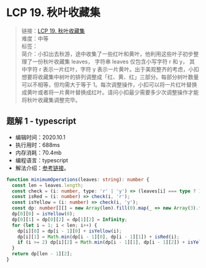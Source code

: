 # LCP 19. 秋叶收藏集

> 链接：[LCP 19. 秋叶收藏集](https://leetcode-cn.com/problems/UlBDOe/)  
> 难度：中等  
> 标签：  
> 简介：小扣出去秋游，途中收集了一些红叶和黄叶，他利用这些叶子初步整理了一份秋叶收藏集 leaves， 字符串 leaves 仅包含小写字符 r 和 y， 其中字符 r 表示一片红叶，字符 y 表示一片黄叶。出于美观整齐的考虑，小扣想要将收藏集中树叶的排列调整成「红、黄、红」三部分。每部分树叶数量可以不相等，但均需大于等于 1。每次调整操作，小扣可以将一片红叶替换成黄叶或者将一片黄叶替换成红叶。请问小扣最少需要多少次调整操作才能将秋叶收藏集调整完毕。

## 题解 1 - typescript

- 编辑时间：2020.10.1
- 执行用时：688ms
- 内存消耗：70.4mb
- 编程语言：typescript
- 解法介绍：[参考链接](https://leetcode-cn.com/problems/UlBDOe/solution/qiu-xie-shou-cang-ji-by-leetcode-solution/)。

```typescript
function minimumOperations(leaves: string): number {
  const len = leaves.length;
  const check = (i: number, type: 'r' | 'y') => (leaves[i] === type ? 1 : 0);
  const isRed = (i: number) => check(i, 'r');
  const isYellow = (i: number) => check(i, 'y');
  const dp: number[][] = new Array(len).fill(0).map(_ => new Array(3).fill(0));
  dp[0][0] = isYellow(0);
  dp[0][1] = dp[0][2] = dp[1][2] = Infinity;
  for (let i = 1; i < len; i++) {
    dp[i][0] = dp[i - 1][0] + isYellow(i);
    dp[i][1] = Math.min(dp[i - 1][0], dp[i - 1][1]) + isRed(i);
    if (i >= 2) dp[i][2] = Math.min(dp[i - 1][1], dp[i - 1][2]) + isYellow(i);
  }
  return dp[len - 1][2];
}
```

